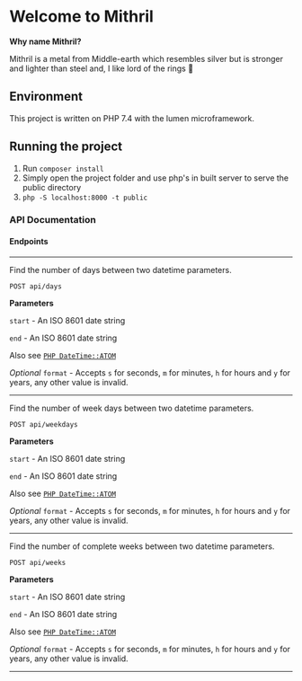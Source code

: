 # Welcome to Mithril

**Why name Mithril?**

Mithril is a metal from Middle-earth which resembles silver but is stronger and lighter than steel and, I like
lord of the rings 🙂


## Environment
This project is written on PHP 7.4 with the lumen microframework.

## Running the project
1. Run `composer install`
2. Simply open the project folder and use php's in built server to serve the public directory
3. `php -S localhost:8000 -t public`

### API Documentation

#### Endpoints

---
Find the number of days between two datetime parameters.

```
POST api/days
```
**Parameters**

`start` - An ISO 8601 date string 

`end` - An ISO 8601 date string 

Also see [`PHP DateTime::ATOM`](https://www.php.net/manual/en/class.datetimeinterface.php#datetime.constants.atom)

*Optional* `format` - Accepts `s` for seconds, `m` for minutes, `h` for hours and `y` for years, any other value is invalid.

---

Find the number of week days between two datetime parameters.

```
POST api/weekdays
```
**Parameters**

`start` - An ISO 8601 date string 

`end` - An ISO 8601 date string 

Also see [`PHP DateTime::ATOM`](https://www.php.net/manual/en/class.datetimeinterface.php#datetime.constants.atom)

*Optional* `format` - Accepts `s` for seconds, `m` for minutes, `h` for hours and `y` for years, any other value is invalid.

---

Find the number of complete weeks between two datetime parameters.

```
POST api/weeks
```
**Parameters**

`start` - An ISO 8601 date string 

`end` - An ISO 8601 date string 

Also see [`PHP DateTime::ATOM`](https://www.php.net/manual/en/class.datetimeinterface.php#datetime.constants.atom)

*Optional* `format` - Accepts `s` for seconds, `m` for minutes, `h` for hours and `y` for years, any other value is invalid.

---
